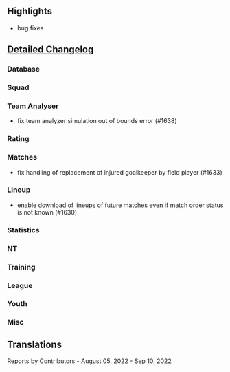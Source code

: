 

## Highlights
* bug fixes

## [Detailed Changelog](https://github.com/akasolace/HO/issues?q=milestone%3A6.1)

### Database

### Squad

### Team Analyser
* fix team analyzer simulation out of bounds error (#1638)

### Rating

### Matches
* fix handling of replacement of injured goalkeeper by field player (#1633)

### Lineup
* enable download of lineups of future matches even if match order status is not known (#1630)

### Statistics

### NT

### Training

### League
  
### Youth

### Misc


## Translations

Reports by Contributors - August 05, 2022 - Sep 10, 2022

